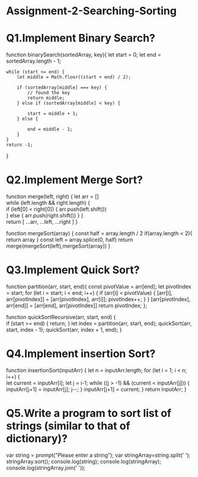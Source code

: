 # Assignment-2-Searching-Sorting

# Q1.Implement Binary Search?

function binarySearch(sortedArray, key){
    let start = 0;
    let end = sortedArray.length - 1;

    while (start <= end) {
        let middle = Math.floor((start + end) / 2);

        if (sortedArray[middle] === key) {
            // found the key
            return middle;
        } else if (sortedArray[middle] < key) {
            
            start = middle + 1;
        } else {
            
            end = middle - 1;
        }
    }
    return -1;
}

# Q2.Implement Merge Sort?

function merge(left, right) {
    let arr = []   
    while (left.length && right.length) {        
        if (left[0] < right[0]) {
            arr.push(left.shift())  
        } else {
            arr.push(right.shift()) 
        }
    }    
    return [ ...arr, ...left, ...right ]
}

function mergeSort(array) {
  const half = array.length / 2
  if(array.length < 2){
    return array 
  }
  const left = array.splice(0, half)
  return merge(mergeSort(left),mergeSort(array))
}

# Q3.Implement Quick Sort?

function partition(arr, start, end){
    const pivotValue = arr[end];
    let pivotIndex = start; 
    for (let i = start; i < end; i++) {
        if (arr[i] < pivotValue) {
        [arr[i], arr[pivotIndex]] = [arr[pivotIndex], arr[i]];
        pivotIndex++;
        }
    }
    [arr[pivotIndex], arr[end]] = [arr[end], arr[pivotIndex]] 
    return pivotIndex;
};

function quickSortRecursive(arr, start, end) {    
    if (start >= end) {
        return;
    }
    let index = partition(arr, start, end);
    quickSort(arr, start, index - 1);
    quickSort(arr, index + 1, end);
}

# Q4.Implement insertion Sort?

function insertionSort(inputArr) {
    let n = inputArr.length;
        for (let i = 1; i < n; i++) {   
         let current = inputArr[i];
            let j = i-1; 
            while ((j > -1) && (current < inputArr[j])) {
                inputArr[j+1] = inputArr[j];
                j--;
            }
            inputArr[j+1] = current;
        }
    return inputArr;
}

# Q5.Write a program to sort list of strings (similar to that of dictionary)?

var string = prompt("Please enter a string");
var stringArray=string.split(' ');
stringArray.sort();
console.log(string);
console.log(stringArray);
console.log(stringArray.join(' '));
